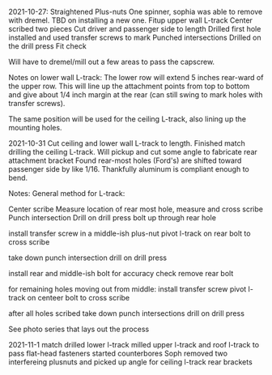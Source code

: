 2021-10-27:
Straightened Plus-nuts
One spinner, sophia was able to remove with dremel.  TBD on installing a new one.
Fitup upper wall L-track
Center scribed two pieces
Cut driver and passenger side to length
Drilled first hole
installed and used transfer screws to mark
Punched intersections
Drilled on the drill press
Fit check


Will have to dremel/mill out a few areas to pass the capscrew.

Notes on lower wall L-track:
The lower row will extend 5 inches rear-ward of the upper row.  This will line up the attachment points from top to bottom and give about 1/4 inch margin at the rear (can still swing to mark holes with transfer screws).

The same position will be used for the ceiling L-track, also lining up the mounting holes.

2021-10-31
Cut ceiling and lower wall L-track to length.
Finished match drilling the ceiling L-track.
Will pickup and cut some angle to fabricate rear attachment bracket
Found rear-most holes (Ford's) are shifted toward passenger side by like 1/16.  Thankfully aluminum is compliant enough to bend.

Notes:
General method for L-track:

Center scribe
Measure location of rear most hole, measure and cross scribe
Punch intersection
Drill on drill press
bolt up through rear hole

install transfer screw in a middle-ish plus-nut
pivot l-track on rear bolt to cross scribe

take down 
punch intersection
drill on drill press

install rear and middle-ish bolt for accuracy check
remove rear bolt

for remaining holes moving out from middle:
install transfer screw
pivot l-track on centeer bolt to cross scribe

after all holes scribed
take down
punch intersections
drill on drill press

See photo series that lays out the process

2021-11-1
match drilled lower l-track
milled upper l-track and roof l-track to pass flat-head fasteners
started counterbores
Soph removed two interfereing plusnuts and picked up angle for ceiling l-track rear brackets
